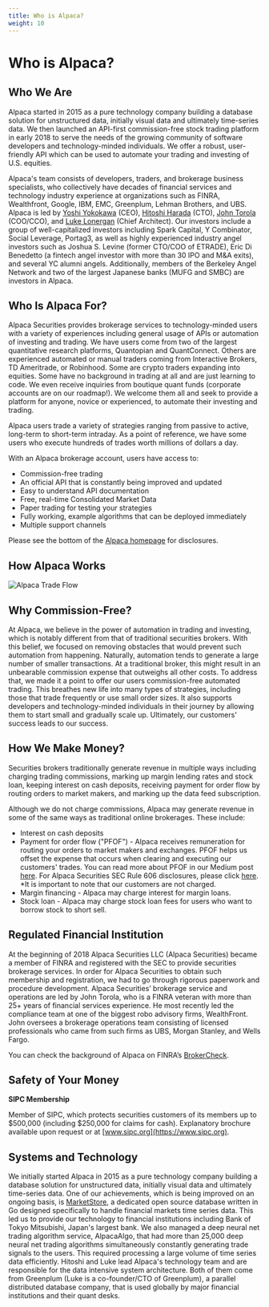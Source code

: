 ```yaml
---
title: Who is Alpaca?
weight: 10
---
```


# Who is Alpaca?

## Who We Are

Alpaca started in 2015 as a pure technology company building a database solution for unstructured data, initially
visual data and ultimately time-series data. We then launched an API-first commission-free stock trading platform
in early 2018 to serve the needs of the growing community of software developers and technology-minded individuals.
We offer a robust, user-friendly API which can be used to automate your trading and investing of U.S. equities.

Alpaca's team consists of developers, traders, and brokerage business specialists, who collectively have decades of
financial services and technology industry experience at organizations such as FINRA, Wealthfront, Google, IBM, EMC, Greenplum, 
Lehman Brothers, and UBS. Alpaca is led by [Yoshi Yokokawa](https://www.linkedin.com/in/yoshiyokokawa/) (CEO),
[Hitoshi Harada](https://www.linkedin.com/in/hitoshi-harada-02b01425/) (CTO), [John Torola](https://www.linkedin.com/in/johnttorola/) (COO/CCO),
and [Luke Lonergan](https://www.linkedin.com/in/lukelonergan/) (Chief Architect). Our investors include a group of well-capitalized 
investors including Spark Capital, Y Combinator, Social Leverage, Portag3, as well as highly experienced industry angel investors 
such as Joshua S. Levine (former CTO/COO of ETRADE), Eric Di Benedetto (a fintech angel investor with more than 30 IPO and M&A exits), 
and several YC alumni angels. Additionally, members of the Berkeley Angel Network and two of the largest Japanese banks (MUFG and SMBC) are 
investors in Alpaca.

## Who Is Alpaca For?

Alpaca Securities provides brokerage services to technology-minded users with a variety of experiences
including general usage of APIs or automation of investing and trading. We have users come from two of
the largest quantitative research platforms, Quantopian and QuantConnect. Others are experienced
automated or manual traders coming from Interactive Brokers, TD Ameritrade, or Robinhood. Some are
crypto traders expanding into equities. Some have no background in trading at all and are just learning
to code. We even receive inquiries from boutique quant funds (corporate accounts are on our roadmap!).
We welcome them all and seek to provide a platform for anyone, novice or experienced, to automate their
investing and trading.

Alpaca users trade a variety of strategies ranging from passive to active, long-term to short-term intraday.
As a point of reference, we have some users who execute hundreds of trades worth millions of dollars a day.

With an Alpaca brokerage account, users have access to:

* Commission-free trading
* An official API that is constantly being improved and updated
* Easy to understand API documentation
* Free, real-time Consolidated Market Data
* Paper trading for testing your strategies
* Fully working, example algorithms that can be deployed immediately
* Multiple support channels

Please see the bottom of the [Alpaca homepage](https://alpaca.markets/) for disclosures.

## How Alpaca Works

![Alpaca Trade Flow](/images/trade-flow.png)

## Why Commission-Free?

At Alpaca, we believe in the power of automation in trading and investing, which is notably different from that of
traditional securities brokers. With this belief, we focused on removing obstacles that would prevent such automation
from happening. Naturally, automation tends to generate a large number of smaller transactions. At a traditional broker,
this might result in an unbearable commission expense that outweighs all other costs. To address that, we
made it a point to offer our users commission-free automated trading. This breathes new life into many
types of strategies, including those that trade frequently or use small order sizes. It also supports
developers and technology-minded individuals in their journey by allowing them to start small and
gradually scale up. Ultimately, our customers' success leads to our success.

## How We Make Money?

Securities brokers traditionally generate revenue in multiple ways including charging trading commissions, marking
up margin lending rates and stock loan, keeping interest on cash deposits, receiving payment for order flow by routing orders to
market makers, and marking up the data feed subscription.

Although we do not charge commissions, Alpaca may generate revenue in some of the same ways as traditional online
brokerages. These include:

* Interest on cash deposits
* Payment for order flow ("PFOF") - Alpaca receives remuneration for routing your orders to
market makers and exchanges. PFOF helps us offset the expense that occurs when clearing and executing our
customers' trades. You can read more about PFOF in our Medium post
[here](https://medium.com/automation-generation/commission-free-trading-is-it-helping-or-hurting-you-dc5fdc22ca6a).
For Alpaca Securities SEC Rule 606 disclosures, please click [here](https://alpaca.markets/disclosures). *It is important to note that our customers are not charged.
* Margin financing - Alpaca may charge interest for margin loans.
* Stock loan - Alpaca may charge stock loan fees for users who want to borrow stock to short sell.

## Regulated Financial Institution

At the beginning of 2018 Alpaca Securities LLC (Alpaca Securities) became a member of FINRA and registered
with the SEC to provide securities brokerage services. In order for Alpaca Securities to obtain such
membership and registration, we had to go through rigorous paperwork and procedure development. Alpaca
Securities’ brokerage service and operations are led by John Torola, who is a FINRA veteran with more than
25+ years of financial services experience. He most recently led the compliance team at one of the biggest
robo advisory firms, WealthFront. John oversees a brokerage operations team consisting of licensed
professionals who came from such firms as UBS, Morgan Stanley, and Wells Fargo.

You can check the background of Alpaca on FINRA’s [BrokerCheck](https://brokercheck.finra.org/firm/summary/288202).

## Safety of Your Money
**SIPC Membership**

Member of SIPC, which protects securities customers of its members up to $500,000 (including $250,000 for
claims for cash). Explanatory brochure available upon request or at [www.sipc.org](https://www.sipc.org).

## Systems and Technology
We initially started Alpaca in 2015 as a pure technology company building a database solution for unstructured data,
initially visual data and ultimately time-series data. One of our achievements, which is being improved on an ongoing
basis, is [MarketStore](https://github.com/alpacahq/marketstore), a dedicated open source database written in Go designed
specifically to handle financial markets time series data. This led us to provide our technology to financial
institutions including Bank of Tokyo Mitsubishi, Japan's largest bank. We also managed a deep neural net trading
algorithm service, AlpacaAlgo, that had more than 25,000 deep neural net trading algorithms simultaneously constantly
generating trade signals to the users. This required processing a large volume of time series data efficiently.
Hitoshi and Luke lead Alpaca's technology team and are responsible for the data intensive system architecture.
Both of them come from Greenplum (Luke is a co-founder/CTO of Greenplum), a parallel distributed database company,
that is used globally by major financial institutions and their quant desks.